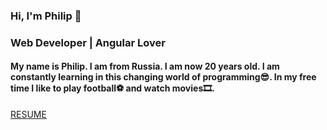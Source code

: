 <!-- <div align="center">
<img src="https://user-images.githubusercontent.com/1560278/27637937-cb4b9b24-5c11-11e7-949b-15c1e4cdb53c.gif" />
</div> -->

### Hi, I'm Philip 👋
### Web Developer | Angular Lover

#### My name is Philip. I am from Russia. I am now 20 years old. I am constantly learning in this changing world of programming😎. In my free time I like to play football⚽ and watch movies🎞.

[RESUME](RESUME.md)

